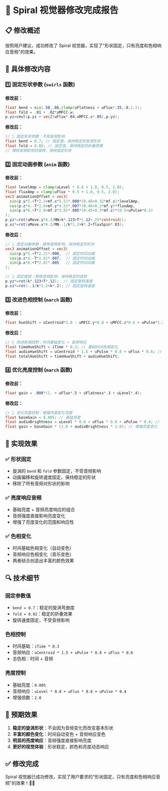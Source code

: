 # 🎵 Spiral 视觉器修改完成报告

## 📋 **修改概述**

按照用户建议，成功修改了 Spiral 视觉器，实现了"形状固定，只有亮度和色相响应音频"的效果。

## 🔧 **具体修改内容**

### 1️⃣ **固定形状参数** (`swirls` 函数)

**修改前：**
```glsl
float bend = mix(.58,.86,clamp(uFlatness + uFlux*.35,.0,1.));
float fold = .01 + .02*uMFCC.w;
p.yz=cmul(p.yz + vec2(uFlux*.04,uMFCC.x*.05),p.yz);
```

**修改后：**
```glsl
// 🎵 固定形状参数：不受音频影响
float bend = 0.7; // 固定值，保持稳定的旋涡形状
float fold = 0.02; // 固定值，保持稳定的折叠效果
// 移除音频影响的旋转，保持固定形状
```

### 2️⃣ **固定动画参数** (`anim` 函数)

**修改前：**
```glsl
float levelAmp = clamp(uLevel * 0.8 + 1.0, 0.5, 2.0);
float fluxAmp = clamp(uFlux * 0.5 + 1.0, 0.5, 2.0);
vec3 animationOffset = vec3(
  sin(p.y*5.+T*2.2+mf.x*5.5)*.008*(0.48+0.32*mf.x)*levelAmp,
  cos(p.z*4.-T*1.6+mf.y*4.5)*.007*(0.46+0.3*mf.y)*fluxAmp,
  sin(p.x*6.+T*2.8+mf.z*3.8)*.005*(0.45+0.3*mf.z)*(0.5+uPulse*0.5)
);
p.yz*=rot(uMove.y*6.3/MN+k*.123+T*(.12+.25*centroid));
p.xz*=rot(uMove.x*6.3/MN-.1/k*1.2+k*.2+fluxSpin*.03);
```

**修改后：**
```glsl
// 🎵 固定动画参数：移除音频影响，保持稳定的形状
vec3 animationOffset = vec3(
  sin(p.y*5.+T*2.2)*.008,  // 固定时间动画
  cos(p.z*4.-T*1.6)*.007,  // 固定时间动画
  sin(p.x*6.+T*2.8)*.005   // 固定时间动画
);

// 🎵 固定旋转：移除音频影响，保持稳定的旋转
p.yz*=rot(k*.123+T*.12);  // 固定旋转速度
p.xz*=rot(-.1/k*1.2+k*.2); // 固定旋转速度
```

### 3️⃣ **改进色相控制** (`march` 函数)

**修改前：**
```glsl
float hueShift = uCentroid*2.0 - uMFCC.y*0.8 + uMFCC.z*0.6 + uPulse*1.2;
```

**修改后：**
```glsl
// 🎵 改进色相控制：时间基础变化 + 音频响应
float timeHueShift = iTime * 0.3; // 基础时间色相变化
float audioHueShift = uCentroid * 1.5 + uPulse * 0.8 + uFlux * 0.6; // 音频色相响应
float totalHueShift = timeHueShift + audioHueShift;
```

### 4️⃣ **优化亮度控制** (`march` 函数)

**修改前：**
```glsl
float gain = .008*(1. + uFlux*.5 + uFlatness*.3 + uLevel*.4);
```

**修改后：**
```glsl
// 🎵 优化亮度控制：增强亮度变化范围
float baseGain = 0.005; // 基础亮度
float audioBrightness = uLevel * 0.8 + uFlux * 0.6 + uPulse * 0.4; // 音频亮度响应
float gain = baseGain * (1.0 + audioBrightness * 2.0); // 增强亮度变化
```

## 🎯 **实现效果**

### ✅ **形状固定**
- 旋涡的 `bend` 和 `fold` 参数固定，不受音频影响
- 动画偏移和旋转速度固定，保持稳定的形状
- 移除了所有音频对形状的影响

### ✅ **亮度响应音频**
- 基础亮度 + 音频亮度响应的组合
- 音频强度直接影响亮度变化
- 增强了亮度变化的范围和响应性

### ✅ **色相变化**
- 时间基础色相变化（自动变色）
- 音频响应色相变化（音乐变色）
- 两者结合创造出丰富的颜色效果

## 🔍 **技术细节**

### **固定参数值**
- `bend = 0.7`：稳定的旋涡弯曲度
- `fold = 0.02`：稳定的折叠效果
- 旋转速度固定，不受音频影响

### **色相控制**
- 时间基础：`iTime * 0.3`
- 音频响应：`uCentroid * 1.5 + uPulse * 0.8 + uFlux * 0.6`
- 总色相：时间 + 音频

### **亮度控制**
- 基础亮度：`0.005`
- 音频响应：`uLevel * 0.8 + uFlux * 0.6 + uPulse * 0.4`
- 增强倍数：`2.0`

## 🎵 **预期效果**

1. **稳定的旋涡形状**：不会因为音频变化而改变基本形状
2. **丰富的颜色变化**：时间自动变色 + 音频响应变色
3. **明显的亮度响应**：音频强度直接影响亮度
4. **更好的视觉体验**：形状稳定，颜色和亮度动态响应

## ✅ **修改完成**

Spiral 视觉器已成功修改，实现了用户要求的"形状固定，只有亮度和色相响应音频"的效果！🎨✨
